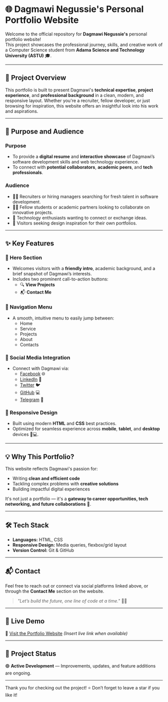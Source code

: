 # 🌐 Dagmawi Negussie's Personal Portfolio Website

Welcome to the official repository for **Dagmawi Negussie's** personal portfolio website!  
This project showcases the professional journey, skills, and creative work of a Computer Science student from **Adama Science and Technology University (ASTU)** 🎓.

---

## 📌 Project Overview

This portfolio is built to present Dagmawi's **technical expertise**, **project experience**, and **professional background** in a clean, modern, and responsive layout. Whether you're a recruiter, fellow developer, or just browsing for inspiration, this website offers an insightful look into his work and aspirations.

---

## 🎯 Purpose and Audience

### **Purpose**
- To provide a **digital resume** and **interactive showcase** of Dagmawi’s software development skills and web technology experience.
- To connect with **potential collaborators**, **academic peers**, and **tech professionals**.

### **Audience**
- 👩‍💼 Recruiters or hiring managers searching for fresh talent in software development.
- 👨‍🎓 Fellow students or academic partners looking to collaborate on innovative projects.
- 🤝 Technology enthusiasts wanting to connect or exchange ideas.
- 🌟 Visitors seeking design inspiration for their own portfolios.

---

## ✨ Key Features

### 🔹 Hero Section
- Welcomes visitors with a **friendly intro**, academic background, and a brief snapshot of Dagmawi’s interests.
- Includes two prominent call-to-action buttons:
  - 🔍 **View Projects**
  - 📬 **Contact Me**

### 🔹 Navigation Menu
- A smooth, intuitive menu to easily jump between:
  - Home
  - Service
  - Projects
  - About
  - Contacts

### 🔹 Social Media Integration
- Connect with Dagmawi via:
  - [Facebook](#) 🌐
  - [LinkedIn](#) 💼
  - [Twitter](#) 🐦
  - [GitHub](#) 💻
  - [Telegram](#) 📲

### 🔹 Responsive Design
- Built using modern **HTML** and **CSS** best practices.
- Optimized for seamless experience across **mobile**, **tablet**, and **desktop** devices 📱💻.

---

## 💡 Why This Portfolio?

This website reflects Dagmawi's passion for:
- Writing **clean and efficient code**
- Tackling complex problems with **creative solutions**
- Building impactful digital experiences

It's not just a portfolio — it's a **gateway to career opportunities, tech networking, and future collaborations** 🚀.

---

## 🛠️ Tech Stack

- **Languages:** HTML, CSS
- **Responsive Design:** Media queries, flexbox/grid layout
- **Version Control:** Git & GitHub

---

## 📬 Contact

Feel free to reach out or connect via social platforms linked above, or through the **Contact Me** section on the website.

> _"Let’s build the future, one line of code at a time."_ 👨‍💻

---

## 🔗 Live Demo

🔗 [Visit the Portfolio Website](#) *(Insert live link when available)*

---

## 📁 Project Status

🟢 **Active Development** — Improvements, updates, and feature additions are ongoing.

---

Thank you for checking out the project! ⭐️ Don’t forget to leave a star if you like it!
